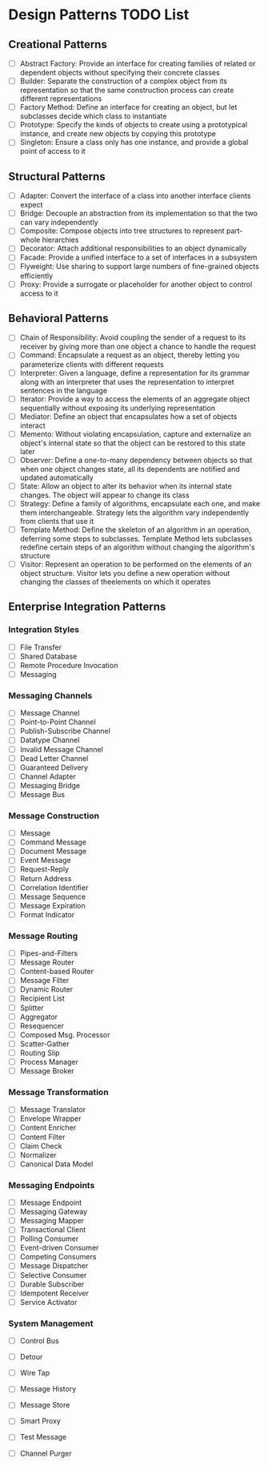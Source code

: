 # Design Patterns TODO List

## Creational Patterns

- [ ] Abstract Factory: Provide an interface for creating families of related or dependent objects without specifying their concrete classes
- [ ] Builder: Separate the construction of a complex object from its representation so that the same construction process can create different representations
- [ ] Factory Method: Define an interface for creating an object, but let subclasses decide which class to instantiate
- [ ] Prototype: Specify the kinds of objects to create using a prototypical instance, and create new objects by copying
this prototype
- [ ] Singleton: Ensure a class only has one instance, and provide a global point of access to it

## Structural Patterns

- [ ] Adapter: Convert the interface of a class into another interface clients expect
- [ ] Bridge: Decouple an abstraction from its implementation so that the two can vary independently
- [ ] Composite: Compose objects into tree structures to represent part-whole hierarchies
- [ ] Decorator: Attach additional responsibilities to an object dynamically
- [ ] Facade: Provide a unified interface to a set of interfaces in a subsystem
- [ ] Flyweight: Use sharing to support large numbers of fine-grained objects efficiently
- [ ] Proxy: Provide a surrogate or placeholder for another object to control access to it

## Behavioral Patterns

- [ ] Chain of Responsibility: Avoid coupling the sender of a request to its receiver by giving more than one object a
chance to handle the request
- [ ] Command: Encapsulate a request as an object, thereby letting you parameterize clients with different requests
- [ ] Interpreter: Given a language, define a representation for its grammar along with an interpreter that uses the representation to interpret sentences in the language
- [ ] Iterator: Provide a way to access the elements of an aggregate object sequentially without exposing its underlying representation
- [ ] Mediator: Define an object that encapsulates how a set of objects interact
- [ ] Memento: Without violating encapsulation, capture and externalize an object's internal state so that the object can be restored to this state later
- [ ] Observer: Define a one-to-many dependency between objects so that when one object changes state, all its dependents are notified and updated automatically
- [ ] State: Allow an object to alter its behavior when its internal state changes. The object will appear to change its class
- [ ] Strategy: Define a family of algorithms, encapsulate each one, and make them interchangeable. Strategy lets the algorithm vary independently from clients that use it
- [ ] Template Method: Define the skeleton of an algorithm in an operation, deferring some steps to subclasses. Template Method lets subclasses redefine certain steps of an algorithm without changing the algorithm's structure
- [ ] Visitor: Represent an operation to be performed on the elements of an object structure. Visitor lets you define a new operation without changing the classes of theelements on which it operates

## Enterprise Integration Patterns

### Integration Styles
- [ ] File Transfer
- [ ] Shared Database
- [ ] Remote Procedure Invocation
- [ ] Messaging

### Messaging Channels
- [ ] Message Channel
- [ ] Point-to-Point Channel
- [ ] Publish-Subscribe Channel
- [ ] Datatype Channel
- [ ] Invalid Message Channel
- [ ] Dead Letter Channel
- [ ] Guaranteed Delivery
- [ ] Channel Adapter
- [ ] Messaging Bridge
- [ ] Message Bus

### Message Construction
- [ ] Message
- [ ] Command Message
- [ ] Document Message
- [ ] Event Message
- [ ] Request-Reply
- [ ] Return Address
- [ ] Correlation Identifier
- [ ] Message Sequence
- [ ] Message Expiration
- [ ] Format Indicator

### Message Routing
- [ ] Pipes-and-Filters
- [ ] Message Router
- [ ] Content-based Router
- [ ] Message Filter
- [ ] Dynamic Router
- [ ] Recipient List
- [ ] Splitter
- [ ] Aggregator
- [ ] Resequencer
- [ ] Composed Msg. Processor
- [ ] Scatter-Gather
- [ ] Routing Slip
- [ ] Process Manager
- [ ] Message Broker

### Message Transformation
- [ ] Message Translator
- [ ] Envelope Wrapper
- [ ] Content Enricher
- [ ] Content Filter
- [ ] Claim Check
- [ ] Normalizer
- [ ] Canonical Data Model

### Messaging Endpoints
- [ ] Message Endpoint
- [ ] Messaging Gateway
- [ ] Messaging Mapper
- [ ] Transactional Client
- [ ] Polling Consumer
- [ ] Event-driven Consumer
- [ ] Competing Consumers
- [ ] Message Dispatcher
- [ ] Selective Consumer
- [ ] Durable Subscriber
- [ ] Idempotent Receiver
- [ ] Service Activator

### System Management
- [ ] Control Bus
- [ ] Detour
- [ ] Wire Tap
- [ ] Message History
- [ ] Message Store
- [ ] Smart Proxy
- [ ] Test Message
- [ ] Channel Purger

